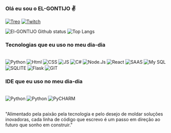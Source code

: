  
 ### Olá eu sou o EL-GONTIJO ✌️

 [![Treo](https://img.shields.io/website?label=treo.com.br&style=for-the-badge&url=https://treo.com.br/)](https://treo.com.br/)
[![Twitch](https://img.shields.io/badge/Twitch-9146FF?style=for-the-badge&logo=twitch&logo=twitch&logoColor=white)](https://www.twitch.tv/elgontijo)



![El-GONTIJO Github status](https://github-readme-stats.vercel.app/api?username=el-gontijo&show_icons=true&theme=merko) ![Top Langs](https://github-readme-stats.vercel.app/api/top-langs/?username=anuraghazra&layout=compact)

### Tecnologias que eu uso no meu dia-dia

<div style="display: inline_block"><br/>
 <img align="center" alt="Python" src="https://img.shields.io/badge/Python-14354C?style=for-the-badge&logo=python&logoColor=white" />
 <img align="center" alt="Html" src="https://img.shields.io/badge/HTML-239120?style=for-the-badge&logo=html5&logoColor=white" />
 <img align="center" alt="CSS" src="https://img.shields.io/badge/CSS-239120?&style=for-the-badge&logo=css3&logoColor=white" />
 <img align="center" alt="JS" src="https://img.shields.io/badge/JavaScript-F7DF1E?style=for-the-badge&logo=javascript&logoColor=black" />
 <img align="center" alt="C#" src="https://img.shields.io/badge/C%23-239120?style=for-the-badge&logo=c-sharp&logoColor=white" />
 <img align="center" alt="Node.Js" src="https://img.shields.io/badge/Node.js-43853D?style=for-the-badge&logo=node.js&logoColor=white" />
 <img align="center" alt="React" src="https://img.shields.io/badge/React-20232A?style=for-the-badge&logo=react&logoColor=61DAFB" />
 <img align="center" alt="SAAS" src="https://img.shields.io/badge/Sass-CC6699?style=for-the-badge&logo=sass&logoColor=white" />
 <img align="center" alt="My SQL" src="https://img.shields.io/badge/MySQL-00000F?style=for-the-badge&logo=mysql&logoColor=white" />
 <img align="center" alt="SQLITE" src="https://img.shields.io/badge/SQLite-07405E?style=for-the-badge&logo=sqlite&logoColor=white" />
 <img align="center" alt="Flask" src="https://img.shields.io/badge/Flask-000000?style=for-the-badge&logo=flask&logoColor=white" />
 <img align="center" alt="GIT" src="https://img.shields.io/badge/GIT-E44C30?style=for-the-badge&logo=git&logoColor=white" />
</div>

### IDE que eu uso no meu dia-dia

<div style="display: inline_block"><br/>
 <img align="center" alt="Python" src="https://img.shields.io/badge/Visual_Studio-5C2D91?style=for-the-badge&logo=visual%20studio&logoColor=white" />
 <img align="center" alt="Python" src="https://img.shields.io/badge/Notepad++-90E59A.svg?style=for-the-badge&logo=notepad%2B%2B&logoColor=black" />
 <img align="center" alt="PyCHARM" src="https://img.shields.io/badge/PyCharm-000000.svg?&style=for-the-badge&logo=PyCharm&logoColor=white" />

</div><br/>

"Alimentado pela paixão pela tecnologia e pelo desejo de moldar soluções inovadoras, cada linha de código que escrevo é um passo em direção ao futuro que sonho em construir."
